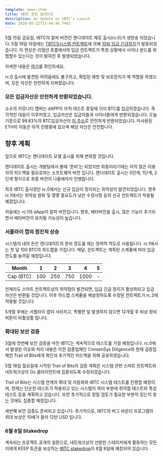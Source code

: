 ```yaml
---
template: news-item
title: tBTC 론칭 업데이트
description: An Update on tBTC’s Launch
date: 2020-05-22T13:44:46.746Z
---
```

5월 15일 금요일, tBTC의 알파 버전인 캔디데이트 제로 출시(rc.0)가 생방송 되었습니다. 5월 18일 아침에는 [TBTCS시스템 컨트랙트](http://etherscan.io/address/0x41A1b40c1280883eA14C6a71e23bb66b83B3fB59)에 의해 [10일 입금 긴급정지](https://etherscan.io/tx/0xc5c08e982cfdd9d11b01c32bcb16b1597aa792c0bdf0f65d0a21386dd1edc846#eventlog)가 발동되었습니다. 이 현상은 리뎀션 흐름에서의 입금 컨트랙트가 특정 상황에서 사이너 본드를 위협할수 있는다는 것이 밝혀진 후 발생되었습니다. 

자세한 내용은 [여기](https://tbtc.network/news/2020-05-21-details-of-the-tbtc-deposit-pause-on-may-18-2020/)를 확인하세요.

rc.0 출시에 발견된 어려움에도 불구하고, 확립된 예방 및 보호장치가 제 역할을 하였으며, 모든 자산은 안전하게 지켜졌습니다.

### 모든 입금자산은 안전하게 반환되었습니다.

소수의 커뮤니티 멤버는 dAPP이 아직 테스트 중일때 이미 BTC를 입금하였습니다. 즉각적인 대응이 이루어졌고, 입금자산은 입금자들과 사이너들에게 반환되었습니다. 오늘 기준으로 99.83%의 BTC입금자산이 [이 주소](https://etherscan.io/token/0x1bBE271d15Bb64dF0bc6CD28Df9Ff322F2eBD847?a=0xe52e028f0d8f2e7a9d78e48199234b1231774e6a)로 안전하게 반환되었습니다. 미사용된 ETH의 이동은 아직 진행중에 있으며 해당 자산은 안전합니다.

## **향후 계획**

앞으로 tBTC는 캔디데이트 모델 출시를 위해 변화할 것입니다.

캔디데이트 출시는 개발팀에서 볼때 '준비'는 되었지만 최종이라기에는 아직 많은 이용자의 피드백을 필요로하는 소프트웨어 버전 입니다. 캔디데이트 출시는 0단계, 1단계, 2단계 형식으로 최종 버전이 나올때까지 진행됩니다.

최초 tBTC 출시였던 rc.0에서는 신규 입금이 정지되는 취약성이 발견되었습니다. 향후 rc.1에서는 취약성 완화 및 몇몇 중요도가 낮은 수정사항 등의 신규 컨트랙트가 적용될 예정입니다.

처음에는 rc.1의 dApp이 알파 버전입니다. 향후, 베타버전을 출시, 많은 기능이 추가되면서 베타버전이 유지될 가능성이 높습니다.

### 서플라이 캡의 점진적 상승

시스템의 내의 돈은 캔디데이트의 준비 정도를 재는 정략적 척도로 사용됩니다. rc.1에서는 첫 달 100 BTC의 하드캡을 가집니다. 매달, 컨트랙트는 계획된 스케쥴에 따라 입금한도를 늘려갈 예정입니다.

| Month     | 1   | 2   | 3   | 4    | 5   |
| --------- | --- | --- | --- | ---- | --- |
| Cap (BTC) | 100 | 250 | 750 | 1000 | \-  |

언제라도 스마트 컨트랙트상의 취약점이 발견되면, 입금 긴급 정지가 활성화되고 입금 자산은 반환될 것입니다. 이후 하드캡 스케쥴을 재설정하도록 수정된 컨트랙트가 rc.2에 적용될 것입니다.

5개월 후에는 서플라이 캡이 사라지고, 특별한 일 발생하지 않으면 12개월 후 비상 정비 버튼이 비활성활 됩니다.

### 확대된 보안 검증

3월에 첫번째 보안 검증을 마친 tBTC는 계속적으로 테스트를 거칠 예정입니다. rc.0에서 발생된 이슈와 처리 내용은 이전 검증업체인 ConsenSys Diligence와 현재 검증업체인 Trail of Bits에게 확인과 추가적인 피드백을 위해 공유하였습니다.

5월 18일 월요일에 시작된 Trail of Bits의 검증 계획은 시스템 관련 스마트 컨트랙트와 네트워크상의 Go 클라이언트에 집중되도록 수정되었습니다.

Trail of Bits는 시스템 연계의 확대 및 자동화와 tBTC 시스템 테스트를 진행할 예정이며, 현재는 단순한 테스트가 적용되고 있는 시스템의 여러 부분에 취약점 테스트와 특성 테스트 등을 계획하고 있습니다. 또한 추가적으로 정밀 검토가 필요한 부분이 있는지 찾는 것에도 집중할 예정입니다.

세번째 보안 검증도 준비되고 있습니다. 추가적으로, tBTC의 버그 바운티 프로그램의 최대 보상은 10배가 올라 12만 USD 입니다.

### 6월 8일 Stakedrop

계속되는 프로젝트 공개의 일환으로, 네트워크상의 선량한 스테이커에게 활동하는 모든이에게 KEEP 토큰을 보상하는 [tBTC stakedrop](https://www.crowdcast.io/e/keep-stakedrop---live/register)이 6월 8일에 예정되어 있습니다.
